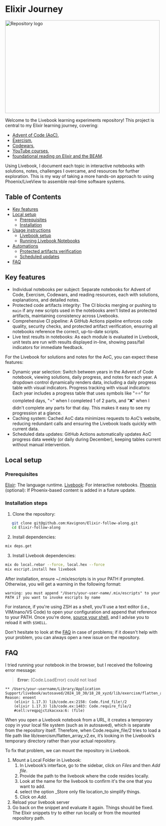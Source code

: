 # Elixir Journey

<img src="https://github.com/user-attachments/assets/9ad650a1-5a9b-42ee-8b2c-c57b7e1d3862" alt="Repository logo" width="500" height="300">

Welcome to the Livebook learning experiments repository! This project is central to my Elixir learning journey, covering:
- [Advent of Code (AoC)](https://adventofcode.com),
- [Exercism](https://exercism.org),
- [Codewars](https://www.codewars.com),
- [YouTube courses](https://youtube.com/playlist?list=PLPhmv8IZVge42oxrZajWBKwptcVMUnY3P&si=LWVOb35RWdt0_T0s),
- [foundational reading on Elixir and the BEAM](https://www.manning.com/books/elixir-in-action-third-edition).

Using Livebook, I document each topic in interactive notebooks with solutions, notes, challenges I overcame, and resources for further exploration. This is my way of taking a more hands-on approach to using Phoenix/LiveView to assemble real-time software systems.

## Table of Contents

- [Key features](#key-features)
- [Local setup](#local-setup)
   - [Prerequisites](#prerequisites)
   - [Installation](#installation-steps)
- [Usage instructions](#usage-instructions)
   - [Livebook setup](#livebook-setup)
   - [Running Livebook Notebooks](#running-livebook-notebooks)
- [Automations](#automations)
   - [Protected artifacts verification](#protected-artifacts-verification)
   - [Scheduled updates](#scheduled-updates)
- [FAQ](#faq)

## Key features

- Individual notebooks per subject: Separate notebooks for Advent of Code, Exercism, Codewars, and reading resources, each with solutions, explanations, and detailed notes.
- Protected code artifacts integrity: The CI blocks merging or pushing to ```main``` if any new scripts used in the notebooks aren’t listed as protected artifacts, maintaining consistency across Livebooks.
- Comprehensive CI pipeline: A GitHub Actions pipeline enforces code quality, security checks, and protected artifact verification, ensuring all notebooks reference the correct, up-to-date scripts.
- Live test results in notebooks: As each module is evaluated in Livebook, unit tests are run with results displayed in-line, showing pass/fail indicators for immediate feedback.

For the Livebook for solutions and notes for the AoC, you can expect these features:
- Dynamic year selection: Switch between years in the Advent of Code notebook, viewing solutions, daily progress, and notes for each year. A dropdown control dynamically renders data, including a daily progress table with visual indicators.
Progress tracking with visual indicators: Each year includes a progress table that uses symbols like "⭐⭐" for completed days, "⭐" when I completed 1 of 2 parts, and "❌" when I didn't complete any parts for that day. This makes it easy to see my progression at a glance.
- Caching system: Cached AoC data minimizes requests to AoC’s website, reducing redundant calls and ensuring the Livebook loads quickly with current data.
- Scheduled data updates: GitHub Actions automatically updates AoC progress data weekly (or daily during December), keeping tables current without manual intervention.

## Local setup

### Prerequisites

[Elixir](https://elixir-lang.org): The language runtime.
[Livebook](https://livebook.dev): For interactive notebooks.
[Phoenix](https://phoenixframework.org) (optional): If Phoenix-based content is added in a future update.

### Installation steps

1. Clone the repository:

```bash
   git clone git@github.com:Kavignon/Elixir-follow-along.git
   cd Elixir-follow-along
```

2. Install dependencies:

```bash
mix deps.get
```

3. Install Livebook dependencies:


```bash
mix do local.rebar --force, local.hex --force
mix escript.install hex livebook
```

After installation, ensure ~/.mix/escripts is in your PATH if prompted. Otherwise, you will get a warning in the following format:

```
warning: you must append "/Users/your-user-name/.mix/escripts" to your PATH if you want to invoke escripts by name
```

For instance, if you're using ZSH as a shell, you'll use a text editor (i.e., VIM/nano/VS Code) to open your configuration and append that reference to your PATH. Once you're done, [source your shell](https://linuxhandbook.com/source-command/), and I advise you to reload it with ```$SHELL```.

Don't hesitate to look at the [FAQ](#faq) in case of problems; if it doesn't help with your problem, you can always open a new issue on the repository.

## FAQ

I tried running your notebook in the browser, but I received the following error message:

> **Error:** (Code.LoadError) could not load 

```plaintext
** /Users/your-username/Library/Application Support/livebook/autosaved/2024_10_30/18_28_xyzd/lib/exercism/flatten_array_v2.ex. Reason: enoent
    (elixir 1.17.3) lib/code.ex:2158: Code.find_file!/2
    (elixir 1.17.3) lib/code.ex:1483: Code.require_file/2
    #cell:vreqpqjctzkacxxa:6: (file)
```

When you open a Livebook notebook from a URL, it creates a temporary copy in your local file system (such as in autosaved), which is separate from the repository itself. Therefore, when Code.require_file/2 tries to load a file path like lib/exercism/flatten_array_v2.ex, it’s looking in the Livebook’s temporary directory rather than your actual repository.

To fix that problem, we can mount the repository in Livebook.

1. Mount a Local Folder in Livebook:
   1. In Livebook’s interface, go to the sidebar, click on _Files_ and then _Add file_.
   2. Provide the path to the livebook where the code resides locally.
   3. Look at the name for the livebook to confirm it's the one that you want to add.
   4. select the option _Store only file location_to simplify things.
   5. Click on _Add_.
2. Reload your livebook server
3. Go back on the snippet and evaluate it again. Things should be fixed. The Elixir snippets try to either run locally or from the mounted repository path.
